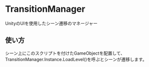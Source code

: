 # TransitionManager
UnityのUIを使用したシーン遷移のマネージャー<br>

## 使い方
シーン上にこのスクリプトを付けたGameObjectを配置して、  
TransitionManager.Instance.LoadLevel()を呼ぶとシーンが遷移します。



